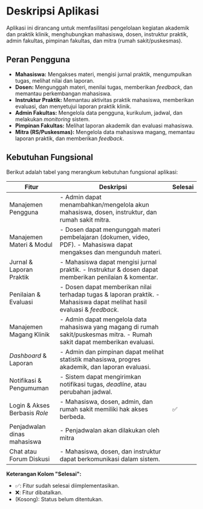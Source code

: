 # Deskripsi Aplikasi

Aplikasi ini dirancang untuk memfasilitasi pengelolaan kegiatan akademik dan praktik klinik, menghubungkan mahasiswa, dosen, instruktur praktik, admin fakultas, pimpinan fakultas, dan mitra (rumah sakit/puskesmas).

## Peran Pengguna

-   **Mahasiswa:** Mengakses materi, mengisi jurnal praktik, mengumpulkan tugas, melihat nilai dan laporan.
-   **Dosen:** Mengunggah materi, menilai tugas, memberikan _feedback_, dan memantau perkembangan mahasiswa.
-   **Instruktur Praktik:** Memantau aktivitas praktik mahasiswa, memberikan evaluasi, dan menyetujui laporan praktik klinik.
-   **Admin Fakultas:** Mengelola data pengguna, kurikulum, jadwal, dan melakukan _monitoring_ sistem.
-   **Pimpinan Fakultas:** Melihat laporan akademik dan evaluasi mahasiswa.
-   **Mitra (RS/Puskesmas):** Mengelola data mahasiswa magang, memantau laporan praktik, dan memberikan _feedback_.

## Kebutuhan Fungsional

Berikut adalah tabel yang merangkum kebutuhan fungsional aplikasi:

| Fitur                            | Deskripsi                                                                                                                   | Selesai |
| -------------------------------- | --------------------------------------------------------------------------------------------------------------------------- | ------- |
| Manajemen Pengguna               | - Admin dapat menambahkan/mengelola akun mahasiswa, dosen, instruktur, dan rumah sakit mitra.                               |         |
| Manajemen Materi & Modul         | - Dosen dapat mengunggah materi pembelajaran (dokumen, video, PDF). - Mahasiswa dapat mengakses dan mengunduh materi.       |         |
| Jurnal & Laporan Praktik         | - Mahasiswa dapat mengisi jurnal praktik. - Instruktur & dosen dapat memberikan penilaian & komentar.                       |         |
| Penilaian & Evaluasi             | - Dosen dapat memberikan nilai terhadap tugas & laporan praktik. - Mahasiswa dapat melihat hasil evaluasi & _feedback_.     |         |
| Manajemen Magang Klinik          | - Admin dapat mengelola data mahasiswa yang magang di rumah sakit/puskesmas mitra. - Rumah sakit dapat memberikan evaluasi. |         |
| _Dashboard_ & Laporan            | - Admin dan pimpinan dapat melihat statistik mahasiswa, progres akademik, dan laporan evaluasi.                             |         |
| Notifikasi & Pengumuman          | - Sistem dapat mengirimkan notifikasi tugas, _deadline_, atau perubahan jadwal.                                             |         |
| Login & Akses Berbasis _Role_    | - Mahasiswa, dosen, admin, dan rumah sakit memiliki hak akses berbeda.                                                      |   ✅   |
| Penjadwalan dinas mahasiswa      | - Penjadwalan akan dilakukan oleh mitra                                                                                     |        |
| Chat atau Forum Diskusi          | - Mahasiswa, dosen, dan instruktur dapat berkomunikasi dalam sistem.                                                        |         |

**Keterangan Kolom "Selesai":**

-   ✅: Fitur sudah selesai diimplementasikan.
-   ❌: Fitur dibatalkan.
-   (Kosong): Status belum ditentukan.
